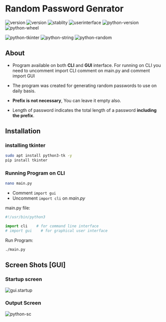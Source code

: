 # Random Password Genrator

![version](https://img.shields.io/github/license/KaushalBhatol/RandomPasswordGenrator)
![version](https://img.shields.io/badge/version-2.0-blue)
![stablity](https://img.shields.io/badge/status-stable-blue)
![userinterface](https://img.shields.io/badge/UI-GUI-blue)
![python-version](https://img.shields.io/badge/python-3.10-blue)
![python-wheel](https://img.shields.io/badge/wheel-No-red)


![python-tkinter](https://img.shields.io/badge/module-tkinter-brown)
![python-string](https://img.shields.io/badge/module-string-brown)
![python-random](https://img.shields.io/badge/module-random-brown)


## About

* Program available on both __CLI__ and __GUI__ interface. For running on CLI you need to uncomment import CLI comment on main.py and comment import GUI

* The program was created for generating random passwords to use on daily basis.

* __Prefix is not necessary__, You can leave it empty also.

* Length of password indicates the total length of a password __including the prefix__.

## Installation

### installing tkinter

```bash
sudo apt install python3-tk -y
pip install tkinter
```

### Running Program on CLI

```bash
nano main.py
```

* Comment `import gui`
* Uncomment `import cli` on _main.py_

main.py file:

```python
#!/usr/bin/python3

import cli    # for command line interface
# import gui    # for graphical user interface

```

Run Program:

```bash
./main.py
```

## Screen Shots [GUI]

### Startup screen

![gui.startup](.readme_support/gui.startup.png)

### Output Screen

![python-sc](.readme_support/gui.main.png)
